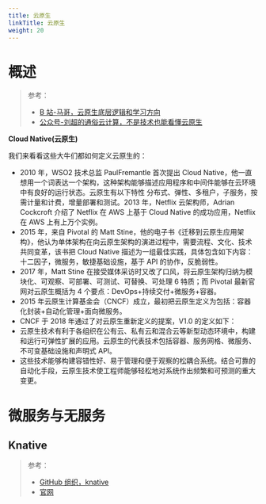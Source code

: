```yaml
---
title: 云原生
linkTitle: 云原生
weight: 20
---
```


# 概述

> 参考：
>
> - [B 站-马哥，云原生底层逻辑和学习方向](https://www.bilibili.com/video/BV1UX4y1Z7Bx)
> - [公众号-刘超的通俗云计算，不是技术也能看懂云原生](https://mp.weixin.qq.com/s/csY8T02Ck8bnE3vVcZxVjQ)

**Cloud Native(云原生)**

我们来看看这些大牛们都如何定义云原生的：

- 2010 年，WSO2 技术总监 PaulFremantle 首次提出 Cloud Native，他一直想用一个词表达一个架构，这种架构能够描述应用程序和中间件能够在云环境中有良好的运行状态。云原生有以下特性 分布式、弹性、多租户，子服务，按需计量和计费，增量部署和测试。2013 年，Netflix 云架构师，Adrian Cockcroft 介绍了 Netflix 在 AWS 上基于 Cloud Native 的成功应用，Netflix 在 AWS 上有上万个实例。
- 2015 年，来自 Pivotal 的 Matt Stine，他的电子书《迁移到云原生应用架构》，他认为单体架构在向云原生架构的演进过程中，需要流程、文化、技术共同变革，该书把 Cloud Native 描述为一组最佳实践，具体包含如下内容：十二因子，微服务，敏捷基础设施，基于 API 的协作，反脆弱性。
- 2017 年，Matt Stine 在接受媒体采访时又改了口风，将云原生架构归纳为模块化、可观察、可部署、可测试、可替换、可处理 6 特质；而 Pivotal 最新官网对云原生概括为 4 个要点：DevOps+持续交付+微服务+容器。
- 2015 年云原生计算基金会（CNCF）成立，最初把云原生定义为包括：容器化封装+自动化管理+面向微服务。
- CNCF 于 2018 年通过了对云原生重新定义的提案，V1.0 的定义如下：
- 云原生技术有利于各组织在公有云、私有云和混合云等新型动态环境中，构建和运行可弹性扩展的应用。云原生的代表技术包括容器、服务网格、微服务、不可变基础设施和声明式 API。
- 这些技术能够构建容错性好、易于管理和便于观察的松耦合系统。结合可靠的自动化手段，云原生技术使工程师能够轻松地对系统作出频繁和可预测的重大变更。

# 微服务与无服务

## Knative

> 参考：
>
> - [GitHub 组织，knative](https://github.com/knative)
> - [官网](https://knative.dev/)
